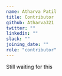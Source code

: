 ```yaml
---
name: Atharva Patil
title: Contributor
github: Atharva321
twitter: ""
linkedin: ""
slack: ""
joining_date: ""
role: "contributor"
---
```


Still waiting for this
